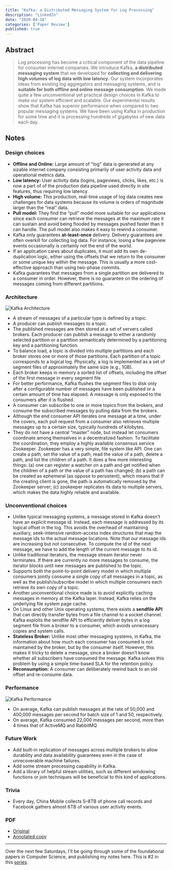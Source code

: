 ```yaml
---
title: "Kafka: a Distributed Messaging System for Log Processing"
description: "LinkedIn"
date: "2020-04-18"
categories: ['Paper Review']
published: true
---
```


## Abstract
> Log processing has become a critical component of the data pipeline for consumer internet companies. We introduce Kafka, **a distributed messaging system** that we developed for **collecting and delivering high volumes of log data with low latency**. Our system incorporates ideas from existing log aggregators and messaging systems, and is **suitable for both offline and online message consumption**. We made quite a few unconventional yet practical design choices in Kafka to make our system efficient and scalable. Our experimental results show that Kafka has superior performance when compared to two popular messaging systems. We have been using Kafka in production for some time and it is processing hundreds of gigabytes of new data each day.

## Notes
### Design choices
* **Offline and Online:** Large amount of "log" data is generated at any sizable internet company consisting primarily of user activity data and operational metrics data.
* **Low latency:** User activity data (logins, pageviews, clicks, likes, etc.) is now a part of of the production data pipeline used directly in site features, thus requiring low latency.
* **High volume:** This production, real-time usage of log data creates new challenges for data systems because its volume is orders of magnitude larger than the “real” data.
* **Pull model:** They find the “pull” model more suitable for our applications since each consumer can retrieve the messages at the maximum rate it can sustain and avoid being flooded by messages pushed faster than it can handle. The pull model also makes it easy to rewind a consumer.
* Kafka only guarantees **at-least-once** delivery. Delivery guarantees are often overkill for collecting log data. For instance, losing a few pageview events occasionally is certainly not the end of the world.
* If an application cares about duplicates, it must add its own de- duplication logic, either using the offsets that we return to the consumer or some unique key within the message. This is usually a more cost-effective approach than using two-phase commits.
* Kafka guarantees that messages from a single partition are delivered to a consumer in order. However, there is no guarantee on the ordering of messages coming from different partitions.

### Architecture
![Kafka Architecture](./kafka-architecture.png)
* A stream of messages of a particular type is defined by a topic.
* A producer can publish messages to a topic.
* The published messages are then stored at a set of servers called brokers. Each producer can publish a message to either a randomly selected partition or a partition semantically determined by a partitioning key and a partitioning function.
* To balance load, a topic is divided into multiple partitions and each broker stores one or more of those partitions. Each partition of a topic corresponds to a logical log. Physically, a log is implemented as a set of segment files of approximately the same size (e.g., 1GB).
* Each broker keeps in memory a sorted list of offsets, including the offset of the first message in every segment file
* For better performance, Kafka flushes the segment files to disk only after a configurable number of messages have been published or a certain amount of time has elapsed. A message is only exposed to the consumers after it is flushed.
* A consumer can subscribe to one or more topics from the brokers, and consume the subscribed messages by pulling data from the brokers.
* Although the end consumer API iterates one message at a time, under the covers, each pull request from a consumer also retrieves multiple messages up to a certain size, typically hundreds of kilobytes.
* They do not have a central “master” node, but instead let consumers coordinate among themselves in a decentralized fashion. To facilitate the coordination, they employ a highly available consensus service Zookeeper. Zookeeper has a very simple, file system like API. One can create a path, set the value of a path, read the value of a path, delete a path, and list the children of a path. It does a few more interesting things: (a) one can register a watcher on a path and get notified when the children of a path or the value of a path has changed; (b) a path can be created as ephemeral (as oppose to persistent), which means that if the creating client is gone, the path is automatically removed by the Zookeeper server; (c) zookeeper replicates its data to multiple servers, which makes the data highly reliable and available.

### Unconventional choices
* Unlike typical messaging systems, a message stored in Kafka doesn’t have an explicit message id. Instead, each message is addressed by its logical offset in the log. This avoids the overhead of maintaining auxiliary, seek-intensive random-access index structures that map the message ids to the actual message locations. Note that our message ids are increasing but not consecutive. To compute the id of the next message, we have to add the length of the current message to its id.
* Unlike traditional iterators, the message stream iterator never terminates. If there are currently no more messages to consume, the iterator blocks until new messages are published to the topic.
* Supports both the point-to-point delivery model in which multiple consumers jointly consume a single copy of all messages in a topic, as well as the publish/subscribe model in which multiple consumers each retrieve its own copy of a topic.
* Another unconventional choice made is to avoid explicitly caching messages in memory at the Kafka layer. Instead, Kafka relies on the underlying file system page cache.
* On Linux and other Unix operating systems, there exists a **sendfile API** that can directly transfer bytes from a file channel to a socket channel. Kafka exploits the sendfile API to efficiently deliver bytes in a log segment file from a broker to a consumer, which avoids unnecessary copies and system calls.
* **Stateless Broker:** Unlike most other messaging systems, in Kafka, the information about how much each consumer has consumed is not maintained by the broker, but by the consumer itself. However, this makes it tricky to delete a message, since a broker doesn’t know whether all subscribers have consumed the message. Kafka solves this problem by using a simple time-based SLA for the retention policy.
* **Reconsumption:** A consumer can deliberately rewind back to an old offset and re-consume data.

### Performance
![Kafka Performance](./kafka-performance.png)
* On average, Kafka can publish messages at the rate of 50,000 and 400,000 messages per second for batch size of 1 and 50, respectively.
* On average, Kafka consumed 22,000 messages per second, more than 4 times that of ActiveMQ and RabbitMQ

### Future Work
* Add built-in replication of messages across multiple brokers to allow durability and data availability guarantees even in the case of unrecoverable machine failures.
* Add some stream processing capability in Kafka.
* Add a library of helpful stream utilities, such as different windowing functions or join techniques will be beneficial to this kind of applications.

### Trivia
* Every day, China Mobile collects 5–8TB of phone call records and Facebook gathers almost 6TB of various user activity events.

### PDF
* [Original](https://www.microsoft.com/en-us/research/wp-content/uploads/2017/09/Kafka.pdf)
* [Annotated copy](./kafka-annotated.pdf)

---
Over the next few Saturdays, I'll be going through some of the foundational papers in Computer Science, and publishing my notes here. This is #2 in this [series](https://anantjain.dev/#paper-reviews).